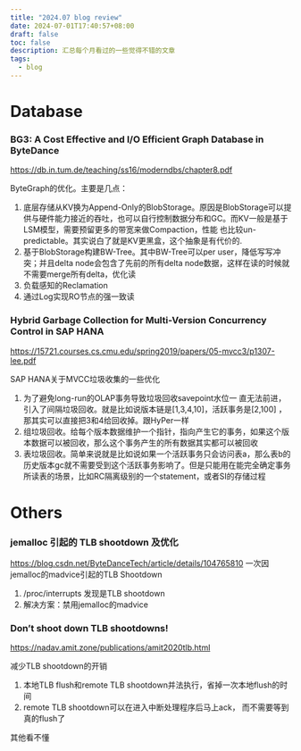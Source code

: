 ```yaml
---
title: "2024.07 blog review"
date: 2024-07-01T17:40:57+08:00
draft: false
toc: false
description: 汇总每个月看过的一些觉得不错的文章
tags: 
  - blog
---
```


# Database

### BG3: A Cost Effective and I/O Efficient Graph Database in ByteDance
https://db.in.tum.de/teaching/ss16/moderndbs/chapter8.pdf

ByteGraph的优化。主要是几点：
  1. 底层存储从KV换为Append-Only的BlobStorage。原因是BlobStorage可以提供与硬件能力接近的吞吐，也可以自行控制数据分布和GC。而KV一般是基于LSM模型，需要预留更多的带宽来做Compaction，性能 也比较un-predictable。其实说白了就是KV更黑盒，这个抽象是有代价的.
  2. 基于BlobStorage构建BW-Tree。其中BW-Tree可以per user，降低写写冲突；并且delta node会包含了先前的所有delta node数据，这样在读的时候就不需要merge所有delta，优化读
  3. 负载感知的Reclamation
  4. 通过Log实现RO节点的强一致读
   
### Hybrid Garbage Collection for Multi-Version Concurrency Control in SAP HANA
https://15721.courses.cs.cmu.edu/spring2019/papers/05-mvcc3/p1307-lee.pdf

  SAP HANA关于MVCC垃圾收集的一些优化
  1. 为了避免long-run的OLAP事务导致垃圾回收savepoint水位一 直无法前进，引入了间隔垃圾回收。就是比如说版本链是[1,3,4,10]，活跃事务是[2,100] ，那其实可以直接把3和4给回收掉。跟HyPer一样
  2. 组垃圾回收。给每个版本数据维护一个指针，指向产生它的事务，如果这个版本数据可以被回收，那么这个事务产生的所有数据其实都可以被回收
  3. 表垃圾回收。简单来说就是比如说如果一个活跃事务只会访问表a，那么表b的历史版本gc就不需要受到这个活跃事务影响了。但是只能用在能完全确定事务所读表的场景，比如RC隔离级别的一个statement，或者SI的存储过程



# Others
### jemalloc 引起的 TLB shootdown 及优化
https://blog.csdn.net/ByteDanceTech/article/details/104765810
一次因jemalloc的madvice引起的TLB Shootdown
1. /proc/interrupts 发现是TLB shootdown
2. 解决方案：禁用jemalloc的madvice

### Don’t shoot down TLB shootdowns!
https://nadav.amit.zone/publications/amit2020tlb.html

减少TLB shootdown的开销

  1. 本地TLB flush和remote TLB shootdown并法执行，省掉一次本地flush的时间
  2. remote TLB shootdown可以在进入中断处理程序后马上ack， 而不需要等到真的flush了

其他看不懂